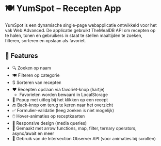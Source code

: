 # 🍽️ YumSpot – Recepten App
YumSpot is een dynamische single-page webapplicatie ontwikkeld voor het vak Web Advanced. De applicatie gebruikt TheMealDB API om recepten op te halen, tonen en gebruikers in staat te stellen maaltijden te zoeken, filteren, sorteren en opslaan als favoriet.
## 🔧 Features
- 🔍 Zoeken op naam
- 🍽️ Filteren op categorie
- 🔃 Sorteren van recepten
- ❤️ Recepten opslaan via favoriet-knop (hartje)
  * Favorieten worden bewaard in LocalStorage
- 🧾 Popup met uitleg bij het klikken op een recept
- 🔙 Back-knop om terug te keren naar het overzicht
- ✅ Formulier-validatie (leeg zoeken is niet mogelijk)
- 🖱️ Hover-animaties op receptkaarten
- 📱 Responsive design (media queries)
- 🧠 Gemaakt met arrow functions, map, filter, ternary operators, async/await en meer
- 👀 Gebruik van de Intersection Observer API (voor animaties bij scrollen)
